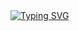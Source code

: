 <a href="https://github.com/htmlgxn">
    <img src="https://readme-typing-svg.demolab.com?font=Nano+Sans+Mono&size=16&duration=2000&pause=500&color=4D4715&multiline=true&width=435&lines=Ben+Chitty;open+source+%2B+decentralization" alt="Typing SVG" />
</a>